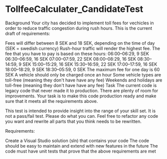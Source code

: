 # TollfeeCalculater_CandidateTest


Background
Your city has decided to implement toll fees for vechicles in order to reduce traffic congestion during rush hours. This is the current draft of requirements:

Fees will differ between 8 SEK and 18 SEK, depending on the time of day (SEK = swedish currency)
Rush-hour traffic will render the highest fee. The fee that you have to pay is based on these hours:
06:00–06:29, 9 SEK
06:30–06:59, 16 SEK
07:00–07:59, 22 SEK
08:00–08:29, 16 SEK
08:30–14:59, 9 SEK
15:00–15:29, 16 SEK
15:30–16:59, 22 SEK
17:00–17:59, 16 SEK
18:00–18:29, 9 SEK
18:30–05:59, 0 SEK
The maximum fee for one day is 60 SEK
A vehicle should only be charged once an hour
Some vehicle types are toll-free (meaning they don't have have any fee)
Weekends and holidays are toll-free (meaning they don't have have any fee)
Task
The current code is legacy code that never made it to production. There are plenty of room for improvements. Your task is to make this code production ready and make sure that it meets all the requirements above.

This test is intended to provide insight into the range of your skill set. It is not a pass/fail test. Please do what you can. Feel free to refactor any code you want and rewrite all parts that you think needs to be rewritten.

Requirements:

Create a Visual Studio solution (sln) that contains your code
The code should be easy to maintain and extend with new features in the future
The code must have unit tests that prove that the above requirements are met
